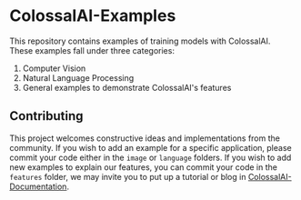 # ColossalAI-Examples

This repository contains examples of training models with ColossalAI. These examples fall under three categories:
1. Computer Vision
2. Natural Language Processing
3. General examples to demonstrate ColossalAI's features

## Contributing

This project welcomes constructive ideas and implementations from the community. If you wish to add an example for a specific application, please commit your code either in the `image` or `language` folders. If you wish to add new examples to explain our features, you can commit your code in the `features` folder, we may invite you to put up a tutorial or blog in [ColossalAI-Documentation](https://github.com/hpcaitech/ColossalAI-Documentation).
